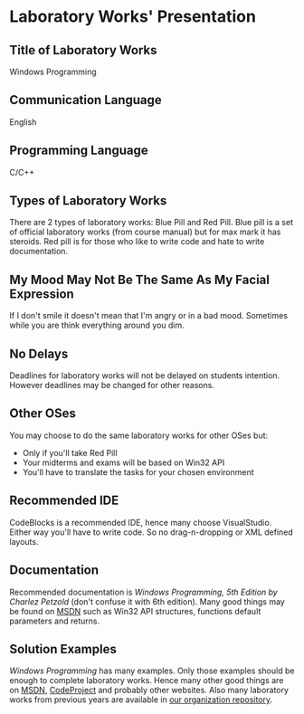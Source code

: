 # Laboratory Works' Presentation

## Title of Laboratory Works
Windows Programming

## Communication Language
English

## Programming Language
C/C++

## Types of Laboratory Works
There are 2 types of laboratory works: Blue Pill and Red Pill. Blue pill is a set of official laboratory works (from course manual) but for max mark it has steroids. Red pill is for those who like to write code and hate to write documentation.

## My Mood May Not Be The Same As My Facial Expression
If I don't smile it doesn't mean that I'm angry or in a bad mood. Sometimes while you are think everything around you dim.

## No Delays
Deadlines for laboratory works will not be delayed on students intention. However deadlines may be changed for other reasons.

## Other OSes
You may choose to do the same laboratory works for other OSes but:
- Only if you'll take Red Pill
- Your midterms and exams will be based on Win32 API
- You'll have to translate the tasks for your chosen environment

## Recommended IDE
CodeBlocks is a recommended IDE, hence many choose VisualStudio. Either way you'll have to write code. So no drag-n-dropping or XML defined layouts.

## Documentation
Recommended documentation is _Windows Programming, 5th Edition by Charlez Petzold_ (don't confuse it with 6th edition). Many good things may be found on [MSDN](http://msdn.microsoft.com/en-US/) such as Win32 API structures, functions default parameters and returns.

## Solution Examples
_Windows Programming_ has many examples. Only those examples should be enough to complete laboratory works. Hence many other good things are on [MSDN](http://msdn.microsoft.com/en-US/), [CodeProject](http://www.codeproject.com/) and probably other websites. Also many laboratory works from previous years are available in [our organization repository](https://github.com/TUM-FAF).
